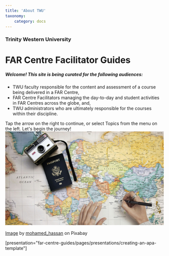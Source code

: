 ```yaml
---
title: 'About TWU'
taxonomy:
    category: docs
---
```


### Trinity Western University

# FAR Centre Facilitator Guides

##### Welcome! This site is being curated for the following audiences:
- TWU faculty responsible for the content and assessment of a course being delivered in a FAR Centre,
- FAR Centre Facilitators managing the day-to-day and student activities in FAR Centres across the globe, and,
- TWU administrators who are ultimately responsible for the courses within their discipline.

Tap the arrow on the right to continue, or select Topics from the menu on the left. Let's begin the journey!
![](map-3578213_1920.jpg)

<a href="https://pixabay.com/photos/map-travel-travel-map-explore-3578213/">Image</a> by <a href="https://pixabay.com/users/mohamed_hassan-5229782/">mohamed_hassan</a> on Pixabay

[presentation="far-centre-guides/pages/presentations/creating-an-apa-template"]
